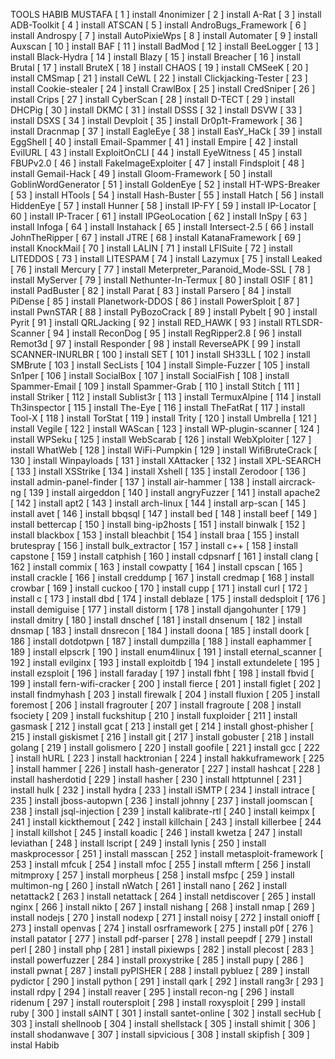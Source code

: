 



TOOLS HABIB MUSTAFA
[ 1 ] install 4nonimizer
[ 2 ] install A-Rat
[ 3 ] install ADB-Toolkit
[ 4 ] install ATSCAN
[ 5 ] install AndroBugs_Framework
[ 6 ] install Androspy
[ 7 ] install AutoPixieWps
[ 8 ] install Automater
[ 9 ] install Auxscan
[ 10 ] install BAF
[ 11 ] install BadMod
[ 12 ] install BeeLogger
[ 13 ] install Black-Hydra
[ 14 ] install Blazy
[ 15 ] install Breacher
[ 16 ] install Brutal
[ 17 ] install BruteX
[ 18 ] install CHAOS
[ 19 ] install CMSeeK
[ 20 ] install CMSmap
[ 21 ] install CeWL
[ 22 ] install Clickjacking-Tester
[ 23 ] install Cookie-stealer
[ 24 ] install CrawlBox
[ 25 ] install CredSniper
[ 26 ] install Crips
[ 27 ] install CyberScan
[ 28 ] install D-TECT
[ 29 ] install DHCPig
[ 30 ] install DKMC
[ 31 ] install DSSS
[ 32 ] install DSVW
[ 33 ] install DSXS
[ 34 ] install Devploit
[ 35 ] install Dr0p1t-Framework
[ 36 ] install Dracnmap
[ 37 ] install EagleEye
[ 38 ] install EasY_HaCk
[ 39 ] install EggShell
[ 40 ] install Email-Spammer
[ 41 ] install Empire
[ 42 ] install EvilURL
[ 43 ] install ExploitOnCLI
[ 44 ] install EyeWitness
[ 45 ] install FBUPv2.0
[ 46 ] install FakeImageExploiter
[ 47 ] install Findsploit
[ 48 ] install Gemail-Hack
[ 49 ] install Gloom-Framework
[ 50 ] install GoblinWordGenerator
[ 51 ] install GoldenEye
[ 52 ] install HT-WPS-Breaker
[ 53 ] install HTools
[ 54 ] install Hash-Buster
[ 55 ] install Hatch
[ 56 ] install HiddenEye
[ 57 ] install Hunner
[ 58 ] install IP-FY
[ 59 ] install IP-Locator
[ 60 ] install IP-Tracer
[ 61 ] install IPGeoLocation
[ 62 ] install InSpy
[ 63 ] install Infoga
[ 64 ] install Instahack
[ 65 ] install Intersect-2.5
[ 66 ] install JohnTheRipper
[ 67 ] install JTRE
[ 68 ] install KatanaFramework
[ 69 ] install KnockMail
[ 70 ] install LALIN
[ 71 ] install LFISuite
[ 72 ] install LITEDDOS
[ 73 ] install LITESPAM
[ 74 ] install Lazymux
[ 75 ] install Leaked
[ 76 ] install Mercury
[ 77 ] install Meterpreter_Paranoid_Mode-SSL
[ 78 ] install MyServer
[ 79 ] install Nethunter-In-Termux
[ 80 ] install OSIF
[ 81 ] install PadBuster
[ 82 ] install Parat
[ 83 ] install Parsero
[ 84 ] install PiDense
[ 85 ] install Planetwork-DDOS
[ 86 ] install PowerSploit
[ 87 ] install PwnSTAR
[ 88 ] install PyBozoCrack
[ 89 ] install Pybelt
[ 90 ] install Pyrit
[ 91 ] install QRLJacking
[ 92 ] install RED_HAWK
[ 93 ] install RTLSDR-Scanner
[ 94 ] install ReconDog
[ 95 ] install RegRipper2.8
[ 96 ] install Remot3d
[ 97 ] install Responder
[ 98 ] install ReverseAPK
[ 99 ] install SCANNER-INURLBR
[ 100 ] install SET
[ 101 ] install SH33LL
[ 102 ] install SMBrute
[ 103 ] install SecLists
[ 104 ] install Simple-Fuzzer
[ 105 ] install Sn1per
[ 106 ] install SocialBox
[ 107 ] install SocialFish
[ 108 ] install Spammer-Email
[ 109 ] install Spammer-Grab
[ 110 ] install Stitch
[ 111 ] install Striker
[ 112 ] install Sublist3r
[ 113 ] install TermuxAlpine
[ 114 ] install Th3inspector
[ 115 ] install The-Eye
[ 116 ] install TheFatRat
[ 117 ] install Tool-X
[ 118 ] install TorStat
[ 119 ] install Trity
[ 120 ] install Umbrella
[ 121 ] install Vegile
[ 122 ] install WAScan
[ 123 ] install WP-plugin-scanner
[ 124 ] install WPSeku
[ 125 ] install WebScarab
[ 126 ] install WebXploiter
[ 127 ] install WhatWeb
[ 128 ] install WiFi-Pumpkin
[ 129 ] install WifiBruteCrack
[ 130 ] install Winpayloads
[ 131 ] install XAttacker
[ 132 ] install XPL-SEARCH
[ 133 ] install XSStrike
[ 134 ] install Xshell
[ 135 ] install Zerodoor
[ 136 ] install admin-panel-finder
[ 137 ] install air-hammer
[ 138 ] install aircrack-ng
[ 139 ] install airgeddon
[ 140 ] install angryFuzzer
[ 141 ] install apache2
[ 142 ] install apt2
[ 143 ] install arch-linux
[ 144 ] install arp-scan
[ 145 ] install avet
[ 146 ] install bbqsql
[ 147 ] install bed
[ 148 ] install beef
[ 149 ] install bettercap
[ 150 ] install bing-ip2hosts
[ 151 ] install binwalk
[ 152 ] install blackbox
[ 153 ] install bleachbit
[ 154 ] install braa
[ 155 ] install brutespray
[ 156 ] install bulk_extractor
[ 157 ] install c++
[ 158 ] install capstone
[ 159 ] install catphish
[ 160 ] install cdpsnarf
[ 161 ] install clang
[ 162 ] install commix
[ 163 ] install cowpatty
[ 164 ] install cpscan
[ 165 ] install crackle
[ 166 ] install creddump
[ 167 ] install credmap
[ 168 ] install crowbar
[ 169 ] install cuckoo
[ 170 ] install cupp
[ 171 ] install curl
[ 172 ] install c
[ 173 ] install dbd
[ 174 ] install deblaze
[ 175 ] install dedsploit
[ 176 ] install demiguise
[ 177 ] install distorm
[ 178 ] install djangohunter
[ 179 ] install dmitry
[ 180 ] install dnschef
[ 181 ] install dnsenum
[ 182 ] install dnsmap
[ 183 ] install dnsrecon
[ 184 ] install doona
[ 185 ] install doork
[ 186 ] install dotdotpwn
[ 187 ] install dumpzilla
[ 188 ] install eaphammer
[ 189 ] install elpscrk
[ 190 ] install enum4linux
[ 191 ] install eternal_scanner
[ 192 ] install evilginx
[ 193 ] install exploitdb
[ 194 ] install extundelete
[ 195 ] install ezsploit
[ 196 ] install faraday
[ 197 ] install fbht
[ 198 ] install fbvid
[ 199 ] install fern-wifi-cracker
[ 200 ] install fierce
[ 201 ] install figlet
[ 202 ] install findmyhash
[ 203 ] install firewalk
[ 204 ] install fluxion
[ 205 ] install foremost
[ 206 ] install fragrouter
[ 207 ] install fragroute
[ 208 ] install fsociety
[ 209 ] install fuckshitup
[ 210 ] install fuxploider
[ 211 ] install gasmask
[ 212 ] install gcat
[ 213 ] install get
[ 214 ] install ghost-phisher
[ 215 ] install giskismet
[ 216 ] install git
[ 217 ] install gobuster
[ 218 ] install golang
[ 219 ] install golismero
[ 220 ] install goofile
[ 221 ] install gcc
[ 222 ] install hURL
[ 223 ] install hacktronian
[ 224 ] install hakkuframework
[ 225 ] install hammer
[ 226 ] install hash-generator
[ 227 ] install hashcat
[ 228 ] install hasherdotid
[ 229 ] install hasher
[ 230 ] install httptunnel
[ 231 ] install hulk
[ 232 ] install hydra
[ 233 ] install iSMTP
[ 234 ] install intrace
[ 235 ] install jboss-autopwn
[ 236 ] install johnny
[ 237 ] install joomscan
[ 238 ] install jsql-injection
[ 239 ] install kalibrate-rtl
[ 240 ] install keimpx
[ 241 ] install kickthemout
[ 242 ] install killchain
[ 243 ] install killerbee
[ 244 ] install killshot
[ 245 ] install koadic
[ 246 ] install kwetza
[ 247 ] install leviathan
[ 248 ] install lscript
[ 249 ] install lynis
[ 250 ] install maskprocessor
[ 251 ] install masscan
[ 252 ] install metasploit-framework
[ 253 ] install mfcuk
[ 254 ] install mfoc
[ 255 ] install mfterm
[ 256 ] install mitmproxy
[ 257 ] install morpheus
[ 258 ] install msfpc
[ 259 ] install multimon-ng
[ 260 ] install nWatch
[ 261 ] install nano
[ 262 ] install netattack2
[ 263 ] install netattack
[ 264 ] install netdiscover
[ 265 ] install nginx
[ 266 ] install nikto
[ 267 ] install nishang
[ 268 ] install nmap
[ 269 ] install nodejs
[ 270 ] install nodexp
[ 271 ] install noisy
[ 272 ] install onioff
[ 273 ] install openvas
[ 274 ] install osrframework
[ 275 ] install p0f
[ 276 ] install patator
[ 277 ] install pdf-parser
[ 278 ] install peepdf
[ 279 ] install perl
[ 280 ] install php
[ 281 ] install pixiewps
[ 282 ] install plecost
[ 283 ] install powerfuzzer
[ 284 ] install proxystrike
[ 285 ] install pupy
[ 286 ] install pwnat
[ 287 ] install pyPISHER
[ 288 ] install pybluez
[ 289 ] install pydictor
[ 290 ] install python
[ 291 ] install qark
[ 292 ] install rang3r
[ 293 ] install rdpy
[ 294 ] install reaver
[ 295 ] install recon-ng
[ 296 ] install ridenum
[ 297 ] install routersploit
[ 298 ] install roxysploit
[ 299 ] install ruby
[ 300 ] install sAINT
[ 301 ] install santet-online
[ 302 ] install secHub
[ 303 ] install shellnoob
[ 304 ] install shellstack
[ 305 ] install shimit
[ 306 ] install shodanwave
[ 307 ] install sipvicious
[ 308 ] install skipfish
[ 309 ] instal Habib 
